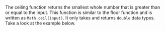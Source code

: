 The ceiling function returns the smallest whole number that is greater than or equal to the input. This function is similar to the floor function and is written as `Math.ceil(input)`. It only takes and returns `double` data types. Take a look at the example below.

